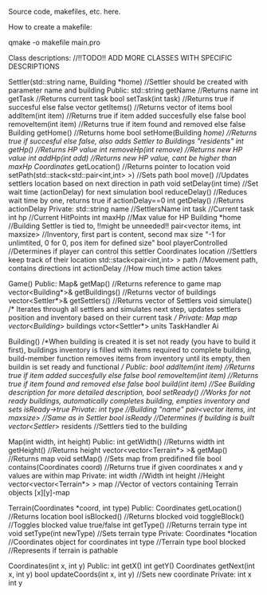 Source code, makefiles, etc. here.

How to create a makefile:

qmake -o makefile main.pro



Class descriptions:
//!!TODO!! ADD MORE CLASSES WITH SPECIFIC DESCRIPTIONS

Settler(std::string name, Building *home)
//Settler should be created with parameter name and building
Public:
	std::string getName //Returns name
	int getTask //Returns current task
	bool setTask(int task) //Returns true if succesful else false
	vector<int> getItems() //Returns vector of items
	bool addItem(int item) //Returns true if item added succesfully else false
	bool removeItem(int item) //Returns true if item found and removed else false
	Building getHome() //Returns home
	bool setHome(Building *home) //Returns true if succesful else false, also adds Settler to Buildings "residents" 
	int getHp() //Returns HP value
	int removeHp(int remove) //Returns new HP value
	int addHp(int add) //Returns new HP value, cant be higher than maxHp
	Coordinates* getLocation() //Returns pointer to location
	void setPath(std::stack<std::pair<int,int> >) //Sets path
	bool move() //Updates settlers location based on next direction in path
	void setDelay(int time) //Set wait time (actionDelay) for next simulation
	bool reduceDelay() //Reduces wait time by one, returns true if actionDelay==0
	int getDelay() //Returns actionDelay
Private:
	std::string name //SettlersName
	int task //Current task
	int hp //Current HitPoints
	int maxHp //Max value for HP
	Building *home //Building Settler is tied to, !!might be unneeded!!
	pair<vector<int> items, int maxsize> //Inventory, first part is content, second max size "-1 for unlimtited, 0 for 0, pos item for defined size"
	bool playerControlled //Determines if player can control this settler
	Coordinates location //Settlers keep track of their location
	std::stack<pair<int,int> > path //Movement path, contains directions 
	int actionDelay //How much time action takes
	

Game()
Public:
	Map& getMap() //Returns reference to game map
	vector<Building*>& getBuildings() //Returns vector of buildings
	vector<Settler*>& getSettlers() //Returns vector of Settlers
	void simulate() /* Iterates through all settlers and simulates next step, updates settlers position and inventory based on their current task */
Private:
	Map map
	vector<Building*> buildings
	vctor<Settler*> units
	TaskHandler Ai
	
	
Building()
/*When building is created it is set not ready (you have to build it first), buildings inventory is filled with items required to complete building,
build-member function removes items from inventory until its empty, then buildin is set ready and functional */
Public:
	bool addItem(int item) //Returns true if item added succesfully else false
	bool removeItem(int item) //Returns true if item found and removed else false
	bool build(int item) //See Building description for more detailed description,
	bool setReady() //Works for not ready buildings, automatically completes building, empties inventory and sets isReady->true
Private:
	int type //Building "name"
	pair<vector<int> items, int maxsize> //Same as in Settler
	bool isReady //Determines  if building is built
	vector<Settler*> residents //Settlers tied to the building
	
	
Map(int width, int height)
Public:
	int getWidth() //Returns width
	int getHeight() //Returns height
	vector<vector<Terrain*> >& getMap() //Returns map
	void setMap() //Sets map from predifined file
	bool contains(Coordinates coord) //Returns true if given coordinates x and y values are within map
Private:
	int width //Width
	int height //Height
	vector<vector<Terrain*> > map //Vector of vectors containing Terrain objects [x][y]-map
	
	
Terrain(Coordinates *coord, int type)
Public:
	Coordinates getLocation() //Returns location
	bool isBlocked() //Returns blocked 
	void toggleBlock() //Toggles blocked value true/false
	int getType() //Returns terrain type int
	void setType(int newType) //Sets terrain type
Private:
	Coordinates *location //Coordinates object for coordinates
	int type //Terrain type
	bool blocked //Represents if terrain is pathable
	
	
Coordinates(int x, int y)
Public:
	int getX()
	int getY()
	Coordinates getNext(int x, int y)
	bool updateCoords(int x, int y) //Sets new coordinate
Private:
	int x
	int y